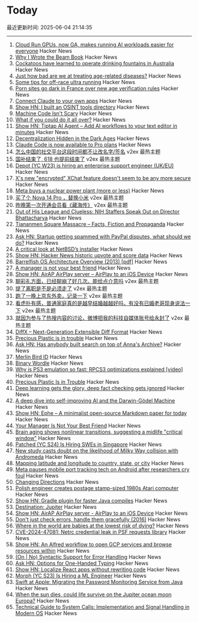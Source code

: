# Today

最近更新时间: 2025-06-04 21:14:35

--- 
1. [Cloud Run GPUs, now GA, makes running AI workloads easier for everyone](https://cloud.google.com/blog/products/serverless/cloud-run-gpus-are-now-generally-available) Hacker News
2. [Why I Wrote the Beam Book](https://happihacking.com/blog/posts/2025/why_I_wrote_theBEAMBook/) Hacker News
3. [Cockatoos have learned to operate drinking fountains in Australia](https://www.science.org/content/article/cockatoos-have-learned-operate-drinking-fountains-australia) Hacker News
4. [Just how bad are we at treating age-related diseases?](https://www.ladanuzhna.xyz/writing/just-how-bad-are-we-at-treating-age-related-diseases) Hacker News
5. [Some tips for off-race ultra running](https://federicopereiro.com/offrace-ultra/) Hacker News
6. [Porn sites go dark in France over new age verification rules](https://www.rfi.fr/en/france/20250604-porn-sites-go-dark-in-france-over-new-age-verification-rules) Hacker News
7. [Connect Claude to your own apps](https://www.aluxian.com/connect-claude-to-your-own-apps/) Hacker News
8. [Show HN: I built an OSINT tools directory](https://r00m101.com/tools) Hacker News
9. [Machine Code Isn't Scary](https://jimmyhmiller.com/machine-code-isnt-scary) Hacker News
10. [What if you could do it all over?](https://www.newyorker.com/magazine/2020/12/21/what-if-you-could-do-it-all-over) Hacker News
11. [Show HN: Tiptap AI Agent – Add AI workflows to your text editor in minutes](https://news.ycombinator.com/item?id=44177964) Hacker News
12. [Decentralization Hidden in the Dark Ages](http://bionicmosquito.blogspot.com/2013/02/decentralization-hidden-in-dark-ages.html) Hacker News
13. [Claude Code is now available to Pro plans](https://support.anthropic.com/en/articles/11145838-using-claude-code-with-your-pro-or-max-plan) Hacker News
14. [怎么中国的社交平台这段时间都不让改名字/签名](https://www.v2ex.com/t/1136226) v2ex 最热主题
15. [国补结束了, 618 也提前结束了](https://www.v2ex.com/t/1136202) v2ex 最热主题
16. [Depot (YC W23) is hiring an enterprise support engineer (UK/EU)](https://www.ycombinator.com/companies/depot/jobs/NdCr76D-enterprise-support-engineer) Hacker News
17. [X's new "encrypted" XChat feature doesn't seem to be any more secure](https://www.theregister.com/2025/06/03/xs_new_encrypted_xchat_feature/) Hacker News
18. [Meta buys a nuclear power plant (more or less)](https://techcrunch.com/2025/06/03/meta-buys-a-nuclear-power-plant-more-or-less/) Hacker News
19. [买了个 Nova 14 Pro ，替换小米](https://www.v2ex.com/t/1136228) v2ex 最热主题
20. [昨晚第一次开通会员看《藏海传》](https://www.v2ex.com/t/1136205) v2ex 最热主题
21. [Out of His League and Clueless: NIH Staffers Speak Out on Director Bhattacharya](https://www.importantcontext.news/p/out-of-his-depth-sold-his-soul-clueless) Hacker News
22. [Tiananmen Square Massacre – Facts, Fiction and Propaganda](https://worldaffairs.blog/2019/06/02/tiananmen-square-massacre-facts-fiction-and-propaganda/) Hacker News
23. [Ask HN: Startup getting spammed with PayPal disputes, what should we do?](https://news.ycombinator.com/item?id=44176510) Hacker News
24. [A critical look at NetBSD’s installer](https://eerielinux.wordpress.com/2025/05/31/installing-bsd-in-2025-part-3-a-critical-look-at-netbsds-installer/) Hacker News
25. [Show HN: Hacker News historic upvote and score data](https://hn.dunkirk.sh/) Hacker News
26. [Barrelfish OS Architecture Overview (2013) [pdf]](https://barrelfish.org/publications/TN-000-Overview.pdf) Hacker News
27. [A manager is not your best friend](https://staysaasy.com/management/2025/06/02/your-manager-is-not-your-best-friend.html) Hacker News
28. [Show HN: AirAP AirPlay server – AirPlay to an iOS Device](https://github.com/neon443/AirAP) Hacker News
29. [聊彩礼方面，已经聊崩了好几次。能给点介意吗](https://www.v2ex.com/t/1136242) v2ex 最热主题
30. [提了离职是不是必须走了](https://www.v2ex.com/t/1136218) v2ex 最热主题
31. [跑了一晚上京东外卖，记录一下](https://www.v2ex.com/t/1136194) v2ex 最热主题
32. [看虎扑有感，普通家庭真的是越早结婚越越好吗，有没有已婚老哥现身说法一下](https://www.v2ex.com/t/1136192) v2ex 最热主题
33. [就因为参与了热搜内容的讨论，微博把我的科技自媒体账号给永封了](https://www.v2ex.com/t/1136182) v2ex 最热主题
34. [DiffX – Next-Generation Extensible Diff Format](https://diffx.org/) Hacker News
35. [Precious Plastic is in trouble](https://www.preciousplastic.com//news/problems-in-precious-plastic) Hacker News
36. [Ask HN: Has anybody built search on top of Anna's Archive?](https://news.ycombinator.com/item?id=44176514) Hacker News
37. [Merlin Bird ID](https://merlin.allaboutbirds.org/) Hacker News
38. [Binary Wordle](https://wordle.chengeric.com/) Hacker News
39. [Why is PS3 emulation so fast: RPCS3 optimizations explained [video]](https://www.youtube.com/watch?v=19ae5Mq2lJE) Hacker News
40. [Precious Plastic Is in Trouble](https://www.preciousplastic.com//news/problems-in-precious-plastic) Hacker News
41. [Deep learning gets the glory, deep fact checking gets ignored](https://rachel.fast.ai/posts/2025-06-04-enzyme-ml-fails/index.html) Hacker News
42. [A deep dive into self-improving AI and the Darwin-Gödel Machine](https://richardcsuwandi.github.io/blog/2025/dgm/) Hacker News
43. [Show HN: Ephe – A minimalist open-source Markdown paper for today](https://github.com/unvalley/ephe) Hacker News
44. [Your Manager Is Not Your Best Friend](https://staysaasy.com/management/2025/06/02/your-manager-is-not-your-best-friend.html) Hacker News
45. [Brain aging shows nonlinear transitions, suggesting a midlife "critical window"](https://www.pnas.org/doi/10.1073/pnas.2416433122) Hacker News
46. [Patched (YC S24) Is Hiring SWEs in Singapore](https://www.ycombinator.com/companies/patched/jobs/hgDeMBr-software-engineer) Hacker News
47. [New study casts doubt on the likelihood of Milky Way collision with Andromeda](https://www.durham.ac.uk/departments/academic/physics/news/new-study-casts-doubt-on-the-likelihood-of-milky-way-collision-with-andromeda/) Hacker News
48. [Mapping latitude and longitude to country, state, or city](https://austinhenley.com/blog/coord2state.html) Hacker News
49. [Meta pauses mobile port tracking tech on Android after researchers cry foul](https://www.theregister.com/2025/06/03/meta_pauses_android_tracking_tech/) Hacker News
50. [Changing Directions](https://jacobian.org/2025/jun/3/changing-directions/) Hacker News
51. [Polish engineer creates postage stamp-sized 1980s Atari computer](https://arstechnica.com/gadgets/2025/06/polish-engineer-creates-postage-stamp-sized-1980s-atari-computer/) Hacker News
52. [Show HN: Gradle plugin for faster Java compiles](https://github.com/elide-dev/gradle) Hacker News
53. [Destination: Jupiter](https://clarkesworldmagazine.com/liptak_06_25/) Hacker News
54. [Show HN: AirAP AirPlay server - AirPlay to an iOS Device](https://github.com/neon443/AirAP) Hacker News
55. [Don't just check errors, handle them gracefully (2016)](https://dave.cheney.net/2016/04/27/dont-just-check-errors-handle-them-gracefully) Hacker News
56. [Where in the world are babies at the lowest risk of dying?](https://ourworldindata.org/where-are-babies-at-lowest-risk-of-dying) Hacker News
57. [CVE-2024-47081: Netrc credential leak in PSF requests library](https://seclists.org/fulldisclosure/2025/Jun/2) Hacker News
58. [Show HN: An Alfred workflow to open GCP services and browse resources within](https://github.com/dineshgowda24/alfred-gcp-workflow) Hacker News
59. [(On | No) Syntactic Support for Error Handling](https://go.dev/blog/error-syntax) Hacker News
60. [Ask HN: Options for One-Handed Typing](https://news.ycombinator.com/item?id=44173581) Hacker News
61. [Show HN: Localize React apps without rewriting code](https://github.com/lingodotdev/lingo.dev) Hacker News
62. [Morph (YC S23) Is Hiring a ML Engineer](https://news.ycombinator.com/item?id=44172144) Hacker News
63. [Swift at Apple: Migrating the Password Monitoring Service from Java](https://www.swift.org/blog/swift-at-apple-migrating-the-password-monitoring-service-from-java/) Hacker News
64. [When the sun dies, could life survive on the Jupiter ocean moon Europa?](https://www.space.com/astronomy/when-the-sun-dies-could-life-survive-on-the-jupiter-ocean-moon-europa) Hacker News
65. [Technical Guide to System Calls: Implementation and Signal Handling in Modern OS](https://mohitmishra786.github.io/chessman/2025/03/31/Technical-Guide-to-System-Calls-Implementation-and-Signal-Handling-in-Modern-Operating-Systems.html) Hacker News
